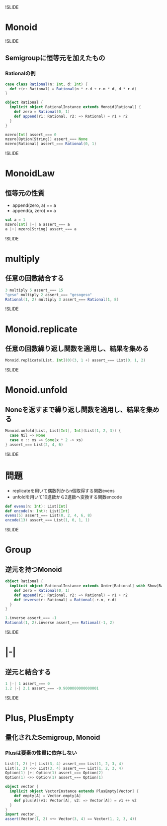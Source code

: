 !SLIDE

# Monoid

!SLIDE

## Semigroupに恒等元を加えたもの

### Rationalの例

```scala
case class Rational(n: Int, d: Int) {
  def +(r: Rational) = Rational(n * r.d + r.n * d, d * r.d)
}

object Rational {
  implicit object RationalInstance extends Monoid[Rational] {
    def zero = Rational(0, 1)
    def append(r1: Rational, r2: => Rational) = r1 + r2
  }
}

mzero[Int] assert_=== 0
mzero[Option[String]] assert_=== None
mzero[Rational] assert_=== Rational(0, 1)
```

!SLIDE

# MonoidLaw

## 恒等元の性質

* append(zero, a) == a
* append(a, zero) == a

```scala
val a = 1
mzero[Int] |+| a assert_=== a
a |+| mzero[String] assert_=== a
```

!SLIDE

# multiply

## 任意の回数結合する

```scala
3 multiply 5 assert_=== 15
"geso" multiply 2 assert_=== "gesogeso"
Rational(1, 2) multiply 3 assert_=== Rational(1, 8)
```

!SLIDE

# Monoid.replicate

## 任意の回数繰り返し関数を適用し、結果を集める

```scala
Monoid.replicate[List, Int](0)(3, 1 +) assert_=== List(0, 1, 2)
```

!SLIDE

# Monoid.unfold

## Noneを返すまで繰り返し関数を適用し、結果を集める

```scala
Monoid.unfold[List, List[Int], Int](List(1, 2, 3)) {
  case Nil => None
  case x :: xs => Some(x * 2 -> xs)
} assert_=== List(2, 4, 6)
```

!SLIDE

# 問題

* replicateを用いて偶数列からn個取得する関数evens
* unfoldを用いて10進数から2進数へ変換する関数encode

```scala
def evens(n: Int): List[Int]
def encode(n: Int): List[Int]
evens(5) assert_=== List(0, 2, 4, 6, 8)
encode(13) assert_=== List(1, 0, 1, 1)
```

!SLIDE

# Group

## 逆元を持つMonoid

```scala
object Rational {
  implicit object RationalInstance extends Order[Rational] with Show[Rational] with Group[Rational] {
    def zero = Rational(0, 1)
    def append(r1: Rational, r2: => Rational) = r1 + r2
    def inverse(r: Rational) = Rational(-r.n, r.d)
  }
}

1.inverse assert_=== -1
Rational(1, 2).inverse assert_=== Rational(-1, 2)
```

!SLIDE

# |-|

## 逆元と結合する

```scala
1 |-| 1 assert_=== 0
1.2 |-| 2.1 assert_=== -0.9000000000000001
```

!SLIDE

# Plus, PlusEmpty

## 量化されたSemigroup, Monoid

### Plusは要素の性質に依存しない

```scala
List(1, 2) |+| List(3, 4) assert_=== List(1, 2, 3, 4)
List(1, 2) <+> List(3, 4) assert_=== List(1, 2, 3, 4)
Option(1) |+| Option(1) assert_=== Option(2)
Option(1) <+> Option(1) assert_=== Option(1)

object vector {
  implicit object VectorInstance extends PlusEmpty[Vector] {
    def empty[A] = Vector.empty[A]
    def plus[A](v1: Vector[A], v2: => Vector[A]) = v1 ++ v2
  }
}
import vector._
assert(Vector(1, 2) <+> Vector(3, 4) == Vector(1, 2, 3, 4))
```
